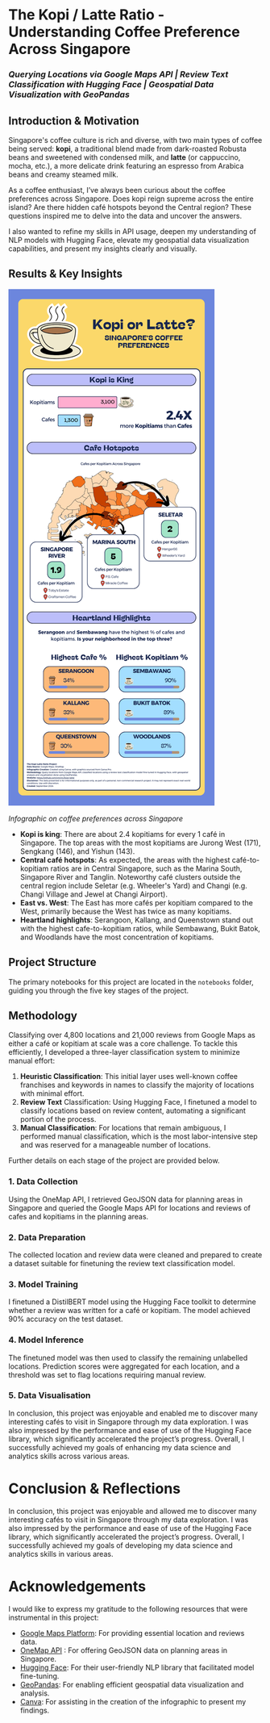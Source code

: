 # The Kopi / Latte Ratio - Understanding Coffee Preference Across Singapore 
### _Querying Locations via Google Maps API | Review Text Classification with Hugging Face | Geospatial Data Visualization with GeoPandas_

## Introduction & Motivation
Singapore's coffee culture is rich and diverse, with two main types of coffee being served: **kopi**, a traditional blend made from dark-roasted Robusta beans and sweetened with condensed milk, and **latte** (or cappuccino, mocha, etc.), a more delicate drink featuring an espresso from Arabica beans and creamy steamed milk.

As a coffee enthusiast, I’ve always been curious about the coffee preferences across Singapore. Does kopi reign supreme across the entire island? Are there hidden café hotspots beyond the Central region? These questions inspired me to delve into the data and uncover the answers.

I also wanted to refine my skills in API usage, deepen my understanding of NLP models with Hugging Face, elevate my geospatial data visualization capabilities, and present my insights clearly and visually.

## Results & Key Insights
![Infographic on coffee preferences across Singapore](img/kopi_latte_infographic.png? "Coffee preferences across Singapore")

_Infographic on coffee preferences across Singapore_

- **Kopi is king**: There are about 2.4 kopitiams for every 1 café in Singapore. The top areas with the most kopitiams are Jurong West (171), Sengkang (146), and Yishun (143).
- **Central café hotspots**: As expected, the areas with the highest café-to-kopitiam ratios are in Central Singapore, such as the Marina South, Singapore River and Tanglin. Noteworthy café clusters outside the central region include Seletar (e.g. Wheeler's Yard) and Changi (e.g. Changi Village and Jewel at Changi Airport).
- **East vs. West**: The East has more cafés per kopitiam compared to the West, primarily because the West has twice as many kopitiams.
- **Heartland highlights**: Serangoon, Kallang, and Queenstown stand out with the highest cafe-to-kopitiam ratios, while Sembawang, Bukit Batok, and Woodlands have the most concentration of kopitiams.

## Project Structure
The primary notebooks for this project are located in the `notebooks` folder, guiding you through the five key stages of the project. 

## Methodology
Classifying over 4,800 locations and 21,000 reviews from Google Maps as either a café or kopitiam at scale was a core challenge. To tackle this efficiently, I developed a three-layer classification system to minimize manual effort:
  
1. **Heuristic Classification**: This initial layer uses well-known coffee franchises and keywords in names to classify the majority of locations with minimal effort.
2. **Review Text** Classification: Using Hugging Face, I finetuned a model to classify locations based on review content, automating a significant portion of the process.
3. **Manual Classification**: For locations that remain ambiguous, I performed manual classification, which is the most labor-intensive step and was reserved for a manageable number of locations.

Further details on each stage of the project are provided below.

### 1. Data Collection
Using the OneMap API, I retrieved GeoJSON data for planning areas in Singapore and queried the Google Maps API for locations and reviews of cafes and kopitiams in the planning areas.

### 2. Data Preparation
The collected location and review data were cleaned and prepared to create a dataset suitable for finetuning the review text classification model.

### 3. Model Training
I finetuned a DistilBERT model using the Hugging Face toolkit to determine whether a review was written for a café or kopitiam. The model achieved 90% accuracy on the test dataset.

### 4. Model Inference
The finetuned model was then used to classify the remaining unlabelled locations. Prediction scores were aggregated for each location, and a threshold was set to flag locations requiring manual review.

### 5. Data Visualisation
In conclusion, this project was enjoyable and enabled me to discover many interesting cafés to visit in Singapore through my data exploration. I was also impressed by the performance and ease of use of the Hugging Face library, which significantly accelerated the project’s progress. Overall, I successfully achieved my goals of enhancing my data science and analytics skills across various areas.

# Conclusion & Reflections
In conclusion, this project was enjoyable and allowed me to discover many interesting cafés to visit in Singapore through my data exploration. I was also impressed by the performance and ease of use of the Hugging Face library, which significantly accelerated the project’s progress. Overall, I successfully achieved my goals of developing my data science and analytics skills in various areas.

# Acknowledgements
I would like to express my gratitude to the following resources that were instrumental in this project:

- [Google Maps Platform]([url](https://mapsplatform.google.com/)): For providing essential location and reviews data.
- [OneMap API]([url](https://www.onemap.gov.sg/apidocs/)) : For offering GeoJSON data on planning areas in Singapore.
- [Hugging Face]([url](https://huggingface.co/)): For their user-friendly NLP library that facilitated model fine-tuning.
- [GeoPandas]([url](https://geopandas.org/en/stable/)): For enabling efficient geospatial data visualization and analysis.
- [Canva]([url](https://www.canva.com/)): For assisting in the creation of the infographic to present my findings.
